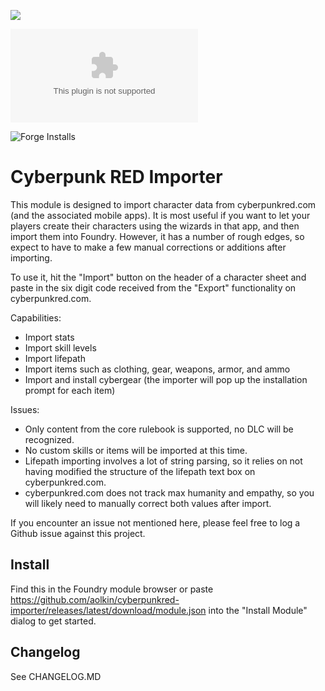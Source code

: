 ![](https://img.shields.io/badge/Foundry-v11-informational)
<!--- Downloads @ Latest Badge -->
![Latest Release Download Count](https://img.shields.io/github/downloads/aolkin/cyberpunkred-importer/latest/module.zip)
<!--- Forge Bazaar Install % Badge -->
![Forge Installs](https://img.shields.io/badge/dynamic/json?label=Forge%20Installs&query=package.installs&suffix=%25&url=https%3A%2F%2Fforge-vtt.com%2Fapi%2Fbazaar%2Fpackage%2Fcyberpunkred-importer&colorB=4aa94a)

# Cyberpunk RED Importer

This module is designed to import character data from cyberpunkred.com (and the
associated mobile apps). It is most useful if you want to let your players
create their characters using the wizards in that app, and then import them
into Foundry. However, it has a number of rough edges, so expect to have to
make a few manual corrections or additions after importing.

To use it, hit the "Import" button on the header of a character sheet and
paste in the six digit code received from the "Export" functionality on
cyberpunkred.com.

Capabilities:
- Import stats
- Import skill levels
- Import lifepath
- Import items such as clothing, gear, weapons, armor, and ammo
- Import and install cybergear (the importer will pop up the installation
  prompt for each item)

Issues:
- Only content from the core rulebook is supported, no DLC will be recognized.
- No custom skills or items will be imported at this time.
- Lifepath importing involves a lot of string parsing, so it relies on not
  having modified the structure of the lifepath text box on cyberpunkred.com.
- cyberpunkred.com does not track max humanity and empathy, so you will likely
  need to manually correct both values after import.

If you encounter an issue not mentioned here, please feel free to log a Github
issue against this project.

## Install

Find this in the Foundry module browser or paste
https://github.com/aolkin/cyberpunkred-importer/releases/latest/download/module.json
into the "Install Module" dialog to get started.

## Changelog

See CHANGELOG.MD
